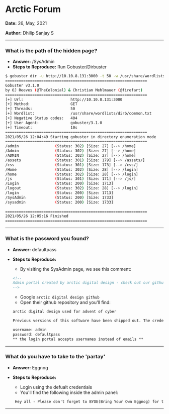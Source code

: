 # Arctic Forum

**Date:** 26, May, 2021

**Author:** Dhilip Sanjay S

---

### What is the path of the hidden page?
- **Answer:** /SysAdmin
- **Steps to Reproduce:** Run Gobuster/Dirbuster

```bash
$ gobuster dir -u http://10.10.8.131:3000 -t 50 -w /usr/share/wordlists/dirb/common.txt | tee gobuster.out
===============================================================
Gobuster v3.1.0
by OJ Reeves (@TheColonial) & Christian Mehlmauer (@firefart)
===============================================================
[+] Url:                     http://10.10.8.131:3000
[+] Method:                  GET
[+] Threads:                 50
[+] Wordlist:                /usr/share/wordlists/dirb/common.txt
[+] Negative Status codes:   404
[+] User Agent:              gobuster/3.1.0
[+] Timeout:                 10s
===============================================================
2021/05/26 12:04:49 Starting gobuster in directory enumeration mode
===============================================================
/admin                (Status: 302) [Size: 27] [--> /home]
/Admin                (Status: 302) [Size: 27] [--> /home]
/ADMIN                (Status: 302) [Size: 27] [--> /home]
/assets               (Status: 301) [Size: 179] [--> /assets/]
/css                  (Status: 301) [Size: 173] [--> /css/]   
/Home                 (Status: 302) [Size: 28] [--> /login]   
/home                 (Status: 302) [Size: 28] [--> /login]   
/js                   (Status: 301) [Size: 171] [--> /js/]    
/Login                (Status: 200) [Size: 1713]              
/logout               (Status: 302) [Size: 28] [--> /login]   
/login                (Status: 200) [Size: 1713]              
/SysAdmin             (Status: 200) [Size: 1733]              
/sysadmin             (Status: 200) [Size: 1733]              
                                                              
===============================================================
2021/05/26 12:05:16 Finished
===============================================================
```

---

### What is the password you found?
- **Answer:** defaultpass
- **Steps to Reproduce:** 
    - By visiting the SysAdmin page, we see this comment:

    ```html
    <!--
    Admin portal created by arctic digital design - check out our github repo
    -->
    ```
    
    - Google `arctic digital design github`
    - Open their github repository and you'll find:

    ```md
    arctic digital design used for advent of cyber

    Previous versions of this software have been shipped out. The credentials to log in are:

    username: admin
    password: defaultpass
    ** the login portal accepts usernames instead of emails **
    ```
    
---

### What do you have to take to the 'partay'
- **Answer:** Eggnog
- **Steps to Reproduce:** 
    - Login using the defualt credentials
    - You'll find the following inside the admin panel:

    ```html
     Hey all - Please don't forget to BYOE(Bring Your Own Eggnog) for the partay!!
    ```

---